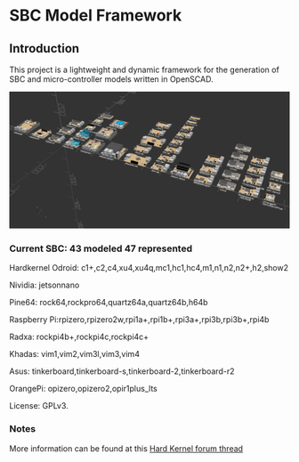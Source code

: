 # SBC Model Framework


## Introduction

This project is a lightweight and dynamic framework for the generation of SBC and micro-controller models written in OpenSCAD.

![Image](sbc.png)

### Current SBC: 43 modeled 47 represented

Hardkernel Odroid: c1+,c2,c4,xu4,xu4q,mc1,hc1,hc4,m1,n1,n2,n2+,h2,show2

Nividia: jetsonnano

Pine64: rock64,rockpro64,quartz64a,quartz64b,h64b

Raspberry Pi:rpizero,rpizero2w,rpi1a+,rpi1b+,rpi3a+,rpi3b,rpi3b+,rpi4b

Radxa: rockpi4b+,rockpi4c,rockpi4c+

Khadas: vim1,vim2,vim3l,vim3,vim4

Asus: tinkerboard,tinkerboard-s,tinkerboard-2,tinkerboard-r2

OrangePi: opizero,opizero2,opir1plus_lts

License: GPLv3.

### Notes

  More information can be found at this [Hard Kernel forum thread](https://forum.odroid.com/viewtopic.php?f=53&t=33823)

